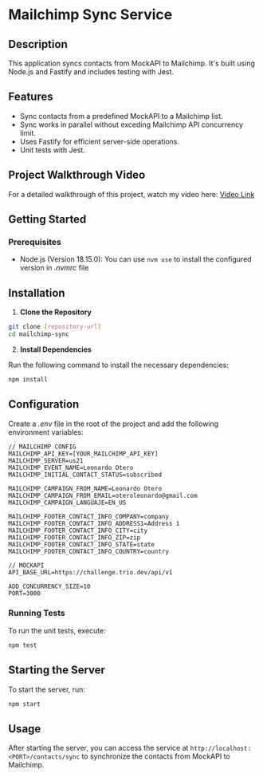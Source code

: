 # Mailchimp Sync Service

## Description

This application syncs contacts from MockAPI to Mailchimp. It's built using Node.js and Fastify and includes testing with Jest.

## Features

- Sync contacts from a predefined MockAPI to a Mailchimp list.
- Sync works in parallel without exceding Mailchimp API concurrency limit.
- Uses Fastify for efficient server-side operations.
- Unit tests with Jest.

## Project Walkthrough Video

For a detailed walkthrough of this project, watch my video here: [Video Link](video_link)
  
## Getting Started

### Prerequisites

- Node.js (Version 18.15.0): You can use `nvm use` to install the configured version in *.nvmrc* file

## Installation

1. **Clone the Repository**

```bash
git clone [repository-url]
cd mailchimp-sync
```

2. **Install Dependencies**

Run the following command to install the necessary dependencies:

```bash
npm install
```

## Configuration

Create a *.env* file in the root of the project and add the following environment variables:

```
// MAILCHIMP CONFIG
MAILCHIMP_API_KEY=[YOUR_MAILCHIMP_API_KEY]
MAILCHIMP_SERVER=us21
MAILCHIMP_EVENT_NAME=Leonardo Otero
MAILCHIMP_INITIAL_CONTACT_STATUS=subscribed

MAILCHIMP_CAMPAIGN_FROM_NAME=Leonardo Otero
MAILCHIMP_CAMPAIGN_FROM_EMAIL=oteroleonardo@gmail.com
MAILCHIMP_CAMPAIGN_LANGUAJE=EN_US

MAILCHIMP_FOOTER_CONTACT_INFO_COMPANY=company
MAILCHIMP_FOOTER_CONTACT_INFO_ADDRESS1=Address 1
MAILCHIMP_FOOTER_CONTACT_INFO_CITY=city
MAILCHIMP_FOOTER_CONTACT_INFO_ZIP=zip
MAILCHIMP_FOOTER_CONTACT_INFO_STATE=state
MAILCHIMP_FOOTER_CONTACT_INFO_COUNTRY=country

// MOCKAPI
API_BASE_URL=https://challenge.trio.dev/api/v1

ADD_CONCURRENCY_SIZE=10
PORT=3000
```

### Running Tests

To run the unit tests, execute:

```bash
npm test
```

## Starting the Server

To start the server, run:

```bash
npm start
```

## Usage

After starting the server, you can access the service at `http://localhost:<PORT>/contacts/sync` to synchronize the contacts from MockAPI to Mailchimp.
